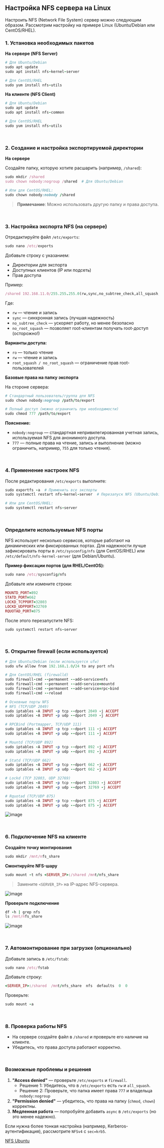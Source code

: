 ## Настройка NFS сервера на Linux

Настроить NFS (Network File System) сервер можно следующим образом. Рассмотрим настройку на примере Linux (Ubuntu/Debian или CentOS/RHEL).


### 1. Установка необходимых пакетов

**На сервере (NFS Server)**

```ruby
# Для Ubuntu/Debian
sudo apt update
sudo apt install nfs-kernel-server

# Для CentOS/RHEL
sudo yum install nfs-utils
```

**На клиенте (NFS Client)**

```ruby
# Для Ubuntu/Debian
sudo apt update
sudo apt install nfs-common

# Для CentOS/RHEL
sudo yum install nfs-utils
```


<br>

### 2. Создание и настройка экспортируемой директории

**На сервере**

Создайте папку, которую хотите расшарить (например, `/shared`):

```ruby
sudo mkdir /shared
sudo chown nobody:nogroup /shared  # Для Ubuntu/Debian

# Или для CentOS/RHEL:
sudo chown nobody:nobody /shared
```

> **Примечание**: Можно использовать другую папку и права доступа.



<br>

### 3. Настройка экспорта NFS (на сервере)

Отредактируйте файл `/etc/exports`:

```ruby
sudo nano /etc/exports
```

Добавьте строку с указанием:

- Директории для экспорта
- Доступных клиентов (IP или подсеть)
- Прав доступа

Пример:

```ruby
/shared 192.168.11.0/255.255.255.0(rw,sync,no_subtree_check,all_squash,anonuid=1000,anongid=1000)
```

Где:

- `rw` — чтение и запись
- `sync` — синхронная запись (лучшая надежность)
- `no_subtree_check` — ускоряет работу, но менее безопасно
- `no_root_squash` — позволяет root-клиентам получать root-доступ (осторожно!)

**Варианты доступа:**

- `ro` — только чтение
- `rw` — чтение и запись
- `root_squash / no_root_squash` — ограничение прав root-пользователей


**Базовые права на папку экспорта**

На стороне сервера:

```ruby
# Стандартный пользователь/группа для NFS
sudo chown nobody:nogroup /path/to/export

# Полный доступ (можно ограничить при необходимости)
sudo chmod 777 /path/to/export
```

**Пояснение:**

- `nobody:nogroup` — стандартная непривилегированная учетная запись, используемая NFS для анонимного доступа.
- `777` — полные права на чтение, запись и выполнение (можно ограничить, например, `755` для только чтения).



<br>

### 4. Применение настроек NFS

После редактирования `/etc/exports` выполните:

```ruby
sudo exportfs -a  # Применить все экспорты
sudo systemctl restart nfs-kernel-server  # Перезапуск NFS (Ubuntu/Debian)

# Или для CentOS/RHEL:
sudo systemctl restart nfs-server
```


<br>

### Определите используемые NFS порты

NFS использует несколько сервисов, которые работают на динамических или фиксированных портах. Для надежности лучше зафиксировать порты в `/etc/sysconfig/nfs` (для CentOS/RHEL) или `/etc/default/nfs-kernel-server` (для Debian/Ubuntu).

**Пример фиксации портов (для RHEL/CentOS):**

```ruby
sudo nano /etc/sysconfig/nfs
```
Добавьте или измените строки:

```ruby
MOUNTD_PORT=892
STATD_PORT=662
LOCKD_TCPPORT=32803
LOCKD_UDPPORT=32769
RQUOTAD_PORT=875
```

После этого перезапустите NFS:

```ruby
sudo systemctl restart nfs-server
```


<br>

### 5. Открытие firewall (если используется)

```ruby
# Для Ubuntu/Debian (если используется ufw)
sudo ufw allow from 192.168.1.0/24 to any port nfs

# Для CentOS/RHEL (firewalld)
sudo firewall-cmd --permanent --add-service=nfs
sudo firewall-cmd --permanent --add-service=mountd
sudo firewall-cmd --permanent --add-service=rpc-bind
sudo firewall-cmd --reload

# Основные порты NFS
# NFS (TCP/UDP 2049)
sudo iptables -A INPUT -p tcp --dport 2049 -j ACCEPT
sudo iptables -A INPUT -p udp --dport 2049 -j ACCEPT

# RPCBind (Portmapper, TCP/UDP 111)
sudo iptables -A INPUT -p tcp --dport 111 -j ACCEPT
sudo iptables -A INPUT -p udp --dport 111 -j ACCEPT

# Mountd (TCP/UDP 892)
sudo iptables -A INPUT -p tcp --dport 892 -j ACCEPT
sudo iptables -A INPUT -p udp --dport 892 -j ACCEPT

# Statd (TCP/UDP 662)
sudo iptables -A INPUT -p tcp --dport 662 -j ACCEPT
sudo iptables -A INPUT -p udp --dport 662 -j ACCEPT

# Lockd (TCP 32803, UDP 32769)
sudo iptables -A INPUT -p tcp --dport 32803 -j ACCEPT
sudo iptables -A INPUT -p udp --dport 32769 -j ACCEPT

# Rquotad (TCP/UDP 875)
sudo iptables -A INPUT -p tcp --dport 875 -j ACCEPT
sudo iptables -A INPUT -p udp --dport 875 -j ACCEPT
```
![image](https://github.com/user-attachments/assets/d6779b75-ced3-44c8-b654-c83d968d321c)




<br>

### 6. Подключение NFS на клиенте

**Создайте точку монтирования**

```ruby
sudo mkdir /mnt/nfs_share
```

**Смонтируйте NFS-шару**

```ruby
sudo mount -t nfs <SERVER_IP>:/shared /mnt/nfs_share
```

> Замените `<SERVER_IP>` на IP-адрес NFS-сервера.

![image](https://github.com/user-attachments/assets/b039e6e9-ee3d-4664-bb04-34f0b2ca0923)


**Проверьте подключение**

```ruby
df -h | grep nfs
ls /mnt/nfs_share
```
![image](https://github.com/user-attachments/assets/41c214e0-1476-4ab5-ba6b-9e6323ef4365)



<br>

### 7. Автомонтирование при загрузке (опционально)

Добавьте запись в `/etc/fstab`:

```ruby
sudo nano /etc/fstab
```

Добавьте строку:

```ruby
<SERVER_IP>:/shared  /mnt/nfs_share  nfs  defaults  0  0
```

Проверьте:

```ruby
sudo mount -a
```



<br>

### 8. Проверка работы NFS

- На сервере создайте файл в `/shared` и проверьте его наличие на клиенте.
- Убедитесь, что права доступа работают корректно.



<br>

### Возможные проблемы и решения

1. **"Access denied"** — проверьте `/etc/exports` и `firewall`.
   - Решение 1: Убедитесь, что в `/etc/exports` есть `rw` и `all_squash`.
   - Решение 2: Проверьте, что папка имеет права `777` и владельца `nobody:nogroup`
3. **"Permission denied"** — убедитесь, что права на папку (`chmod`, `chown`) корректны.
4. **Медленная работа** — попробуйте добавить `async` в `/etc/exports` (но это менее надежно).

Если нужна более тонкая настройка (например, Kerberos-аутентификация), рассмотрите `NFSv4` с `sec=krb5`.


[NFS Ubuntu](https://help.ubuntu.ru/wiki/nfs)
